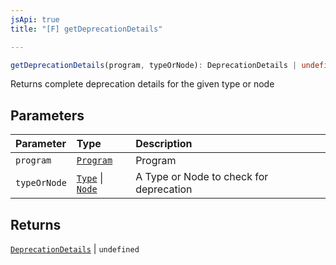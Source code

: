 ```yaml
---
jsApi: true
title: "[F] getDeprecationDetails"

---
```

```ts
getDeprecationDetails(program, typeOrNode): DeprecationDetails | undefined
```

Returns complete deprecation details for the given type or node

## Parameters

| Parameter | Type | Description |
| :------ | :------ | :------ |
| `program` | [`Program`](../interfaces/Program.md) | Program |
| `typeOrNode` | [`Type`](../type-aliases/Type.md) \| [`Node`](../type-aliases/Node.md) | A Type or Node to check for deprecation |

## Returns

[`DeprecationDetails`](../interfaces/DeprecationDetails.md) \| `undefined`
